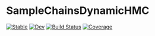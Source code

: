 # SampleChainsDynamicHMC

[![Stable](https://img.shields.io/badge/docs-stable-blue.svg)](https://cscherrer.github.io/SampleChainsDynamicHMC.jl/stable)
[![Dev](https://img.shields.io/badge/docs-dev-blue.svg)](https://cscherrer.github.io/SampleChainsDynamicHMC.jl/dev)
[![Build Status](https://github.com/cscherrer/SampleChainsDynamicHMC.jl/workflows/CI/badge.svg)](https://github.com/cscherrer/SampleChainsDynamicHMC.jl/actions)
[![Coverage](https://codecov.io/gh/cscherrer/SampleChainsDynamicHMC.jl/branch/master/graph/badge.svg)](https://codecov.io/gh/cscherrer/SampleChainsDynamicHMC.jl)
